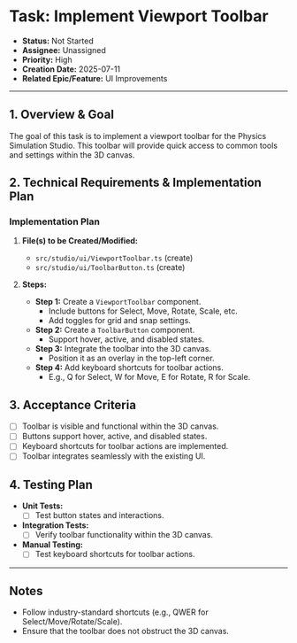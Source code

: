 # Task: Implement Viewport Toolbar

- **Status:** Not Started
- **Assignee:** Unassigned
- **Priority:** High
- **Creation Date:** 2025-07-11
- **Related Epic/Feature:** UI Improvements

---

## 1. Overview & Goal

The goal of this task is to implement a viewport toolbar for the Physics Simulation Studio. This toolbar will provide quick access to common tools and settings within the 3D canvas.

## 2. Technical Requirements & Implementation Plan

### Implementation Plan

1. **File(s) to be Created/Modified:**
    - `src/studio/ui/ViewportToolbar.ts` (create)
    - `src/studio/ui/ToolbarButton.ts` (create)

2. **Steps:**
    - **Step 1:** Create a `ViewportToolbar` component.
      - Include buttons for Select, Move, Rotate, Scale, etc.
      - Add toggles for grid and snap settings.
    - **Step 2:** Create a `ToolbarButton` component.
      - Support hover, active, and disabled states.
    - **Step 3:** Integrate the toolbar into the 3D canvas.
      - Position it as an overlay in the top-left corner.
    - **Step 4:** Add keyboard shortcuts for toolbar actions.
      - E.g., Q for Select, W for Move, E for Rotate, R for Scale.

## 3. Acceptance Criteria

- [ ] Toolbar is visible and functional within the 3D canvas.
- [ ] Buttons support hover, active, and disabled states.
- [ ] Keyboard shortcuts for toolbar actions are implemented.
- [ ] Toolbar integrates seamlessly with the existing UI.

## 4. Testing Plan

- **Unit Tests:**
  - [ ] Test button states and interactions.
- **Integration Tests:**
  - [ ] Verify toolbar functionality within the 3D canvas.
- **Manual Testing:**
  - [ ] Test keyboard shortcuts for toolbar actions.

---

## Notes

- Follow industry-standard shortcuts (e.g., QWER for Select/Move/Rotate/Scale).
- Ensure that the toolbar does not obstruct the 3D canvas.
